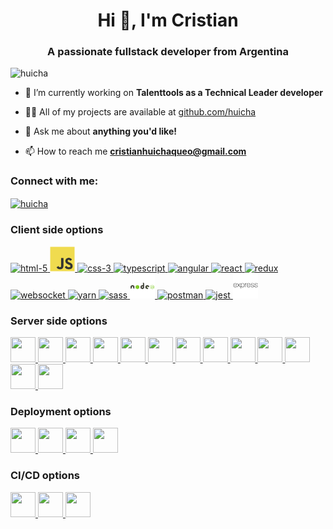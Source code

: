 <h1 align="center">Hi 👋, I'm Cristian</h1>
<h3 align="center">A passionate fullstack developer from Argentina</h3>

<p align="left"> <img src="https://komarev.com/ghpvc/?username=huicha&label=Profile%20views&color=0e75b6&style=flat" alt="huicha" /> </p>

- 🌱 I’m currently working on **Talenttools as a Technical Leader developer**

- 👨‍💻 All of my projects are available at [github.com/huicha](github.com/huicha)

- 💬 Ask me about **anything you'd like!**

- 📫 How to reach me **cristianhuichaqueo@gmail.com**

<h3 align="left">Connect with me:</h3>
<p align="left">
    <a href="https://www.linkedin.com/in/cristian-huichaqueo-9365925/" target="blank">
        <img align="center" src="https://raw.githubusercontent.com/rahuldkjain/github-profile-readme-generator/master/src/images/icons/Social/linked-in-alt.svg" alt="huicha" height="30" width="40" />
    </a>
</p>

<h3 align="left">Client side options</h3>
<p align="left">
    <a href="https://www.w3.org/html/" target="_blank" rel="noreferrer">
        <img src="https://www.jhipster.tech/images/logo/svg/html-5.svg" alt="html-5" width="40" height="40"/>
    </a>
    <a href="https://developer.mozilla.org/en-US/docs/Web/JavaScript" target="_blank" rel="noreferrer"> 
        <img src="https://raw.githubusercontent.com/devicons/devicon/master/icons/javascript/javascript-original.svg" alt="javascript" width="40" height="40"/> 
    </a> 
    <a href="https://www.w3schools.com/css/" target="_blank" rel="noreferrer">
        <img src="https://www.jhipster.tech/images/logo/svg/css-3.svg" alt="css-3" width="40" height="40"/>
    </a>
    <a href="#" target="_blank" rel="noreferrer">
        <img src="https://www.jhipster.tech/images/logo/svg/typescript.svg" alt="typescript" width="40" height="40"/>
    </a>
    <a href="https://angular.io/" target="_blank" rel="noreferrer">
        <img src="https://www.jhipster.tech/images/logo/svg/angular.svg" alt="angular" width="40" height="40"/>
    </a>
    <a href="https://reactjs.org/" target="_blank" rel="noreferrer">
        <img src="https://www.jhipster.tech/images/logo/svg/react.svg" alt="react" width="40" height="40"/>
    </a>
    <a href="https://redux.js.org" target="_blank" rel="noreferrer">
        <img src="https://www.jhipster.tech/images/logo/svg/redux.svg" alt="redux" width="40" height="40"/>
    </a>
    <a href="https://developer.mozilla.org/es/docs/Web/API/WebSockets_API" target="_blank" rel="noreferrer">
        <img src="https://www.jhipster.tech/images/logo/icons/websocket.png" alt="websocket" width="40" height="40"/>
    </a>
    <a href="https://yarnpkg.com/" target="_blank" rel="noreferrer">
        <img src="https://www.jhipster.tech/images/logo/svg/yarn.svg" alt="yarn" width="40" height="40"/>
    </a>
    <a href="https://sass-lang.com/" target="_blank" rel="noreferrer">
        <img src="https://www.jhipster.tech/images/logo/svg/sass.svg" alt="sass" width="40" height="40" />
    </a>
    <a href="https://nodejs.org" target="_blank" rel="noreferrer"> 
        <img src="https://raw.githubusercontent.com/devicons/devicon/master/icons/nodejs/nodejs-original-wordmark.svg" alt="nodejs" width="40" height="40"/> 
    </a> 
    <a href="https://postman.com" target="_blank" rel="noreferrer"> 
        <img src="https://www.vectorlogo.zone/logos/getpostman/getpostman-icon.svg" alt="postman" width="40" height="40"/> 
    </a> 
    <a href="https://jestjs.io" target="_blank" rel="noreferrer">
        <img src="https://www.jhipster.tech/images/logo/svg/jest.svg" alt="jest" width="40" height="40"/>
    </a>   
    <a href="https://expressjs.com" target="_blank" rel="noreferrer"> 
        <img src="https://raw.githubusercontent.com/devicons/devicon/master/icons/express/express-original-wordmark.svg" alt="express" width="40" height="40"/> 
    </a> 
</p>

<h3 class="heading">Server side options</h3>
<p align="left">
    <a href="#" target="_blank" rel="noreferrer">
        <img src="https://www.jhipster.tech/images/logo/svg/spring-boot.svg" width="40" height="40"/>
    </a>
    <a href="#" target="_blank" rel="noreferrer">
        <img src="https://www.jhipster.tech/images/logo/icons/spring.png" width="40" height="40"/>
    </a>
    <a href="#" target="_blank" rel="noreferrer">
        <img src="https://www.jhipster.tech/images/logo/icons/gradle.png" width="40" height="40"/>
    </a>
    <a href="#" target="_blank" rel="noreferrer">
        <img src="https://www.jhipster.tech/images/logo/icons/maven.png" width="40" height="40" />
    </a>
    <a href="#" target="_blank" rel="noreferrer">
        <img src="https://www.jhipster.tech/images/logo/svg/hibernate.svg" width="40" height="40"/> 
    </a>
    <a href="#" target="_blank" rel="noreferrer">
        <img src="https://www.jhipster.tech/images/logo/icons/liquibase.gif" width="40" height="40" />
    </a>
    <a href="#" target="_blank" rel="noreferrer">
        <img src="https://www.jhipster.tech/images/logo/svg/mysql.svg" width="40" height="40"/>
    </a>
    <a href="#" target="_blank" rel="noreferrer">
        <img src="https://www.jhipster.tech/images/logo/svg/postgresql.svg" width="40" height="40"/>
    </a>
    <a href="#" target="_blank" rel="noreferrer">
        <img src="https://www.jhipster.tech/images/logo/icons/mssql.png" width="40" height="40"/>  
    </a>
    <a href="#" target="_blank" rel="noreferrer">
        <img src="https://www.jhipster.tech/images/logo/icons/mongo.png" width="40" height="40"/>
    </a>
    <a href="#" target="_blank" rel="noreferrer">
        <img src="https://www.jhipster.tech/images/logo/svg/elasticsearch.svg" width="40" height="40"/>
    </a>
    <a href="#" target="_blank" rel="noreferrer">
        <img src="https://www.jhipster.tech/images/logo/icons/swagger.png" width="40" height="40"/>
    </a>
    <a href="#" target="_blank" rel="noreferrer">
        <img src="https://www.jhipster.tech/images/logo/icons/thymeleaf.png" width="40" height="40"/>
    </a>
</p>

<h3 class="heading">Deployment options</h3>
<p align="left">
    <a href="#" target="_blank" rel="noreferrer">
        <img src="https://www.jhipster.tech/images/logo/svg/docker.svg" width="40" height="40"/>
    </a>
    <a href="#" target="_blank" rel="noreferrer">
        <img src="https://www.jhipster.tech/images/logo/svg/heroku.svg" width="40" height="40"/>
    </a>
    <a href="#" target="_blank" rel="noreferrer">
        <img src="https://www.jhipster.tech/images/logo/svg/aws.svg" width="40" height="40"/>
    </a>
    <a href="#" target="_blank" rel="noreferrer">
        <img src="https://www.jhipster.tech/images/logo/gcp.png" width="40" height="40"/>     
    </a>
</p>

<h3 class="heading">CI/CD options</h3>
<p align="left">
    <a href="#" target="_blank" rel="noreferrer">
        <img src="https://www.jhipster.tech/images/logo/svg/jenkins.svg" width="40" height="40"/>      
    </a>
    <a href="#" target="_blank" rel="noreferrer">
        <img src="https://www.jhipster.tech/images/logo/svg/gitlab.svg" width="40" height="40"/>    
    </a>
    <a href="#" target="_blank" rel="noreferrer">
        <img src="https://www.jhipster.tech/images/logo/svg/github-actions.svg" width="40" height="40"/>
    </a>
</p>
